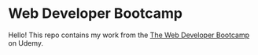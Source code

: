 # Web Developer Bootcamp
<p>
  Hello! This repo contains my work from the <a href="https://www.udemy.com/course/the-web-developer-bootcamp/">The Web Developer Bootcamp</a> on Udemy.
</p>
